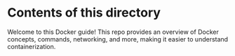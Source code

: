 # Contents of this directory
Welcome to this Docker guide! This repo provides an overview of Docker concepts, commands, networking, and more, making it easier to understand containerization. 
